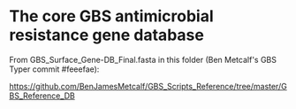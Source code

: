 # The core GBS antimicrobial resistance gene database

From GBS_Surface_Gene-DB_Final.fasta in this folder (Ben Metcalf's GBS Typer commit #feeefae):

https://github.com/BenJamesMetcalf/GBS_Scripts_Reference/tree/master/GBS_Reference_DB
